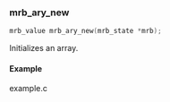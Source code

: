 ### mrb_ary_new

```C
mrb_value mrb_ary_new(mrb_state *mrb);
```

Initializes an array.

#### Example

example.c
```C

```
